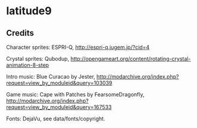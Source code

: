 latitude9
=========

Credits
-------
Character sprites: ESPRI-Q, http://espri-q.jugem.jp/?cid=4

Crystal sprites: Qubodup, http://opengameart.org/content/rotating-crystal-animation-8-step

Intro music: Blue Curacao by Jester, http://modarchive.org/index.php?request=view_by_moduleid&query=103039

Game music: Cape with Patches by FearsomeDragonfly, http://modarchive.org/index.php?request=view_by_moduleid&query=167533

Fonts: DejaVu, see data/fonts/copyright.
